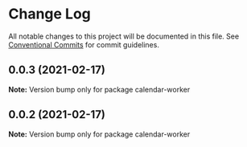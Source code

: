 # Change Log

All notable changes to this project will be documented in this file.
See [Conventional Commits](https://conventionalcommits.org) for commit guidelines.

## 0.0.3 (2021-02-17)

**Note:** Version bump only for package calendar-worker





## 0.0.2 (2021-02-17)

**Note:** Version bump only for package calendar-worker
